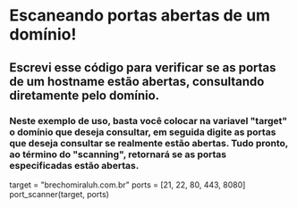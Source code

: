 # Escaneando portas abertas de um domínio!

## Escrevi esse código para verificar se as portas de um hostname estão abertas, consultando diretamente pelo domínio.

### Neste exemplo de uso, basta você colocar na variavel "target" o domínio que deseja consultar, em seguida digite as portas que deseja consultar se realmente estão abertas. Tudo pronto, ao término do "scanning", retornará se as portas especificadas estão abertas.

target = "brechomiraluh.com.br"
ports = [21, 22, 80, 443, 8080]
port_scanner(target, ports)
